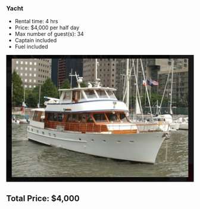 ### Yacht
* Rental time: 4 hrs
* Price: $4,000 per half day
* Max number of guest(s): 34
* Captain included
* Fuel included

![Yacht Price](https://github.com/gpmpn2/CS4320TravelPlans/blob/master/Screenshot/yacht.png "Yacht Price")


## Total Price: $4,000
